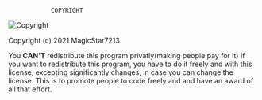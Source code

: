                 COPYRIGHT 
![Copyright](https://img.shields.io/badge/MagicStar7213-2021-grey?labelColor=blue&style=flat)

Copyright (c) 2021 MagicStar7213

You **CAN'T** redistribute this program privatly(making people pay for it)
If you want to redistribute this program, you have to do it freely and with this license,
excepting significantly changes, in case you can change the license. This is to promote people to code freely and and have an award 
of all that effort.
